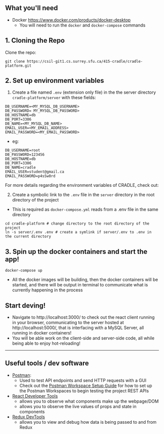 ## What you'll need 

- Docker https://www.docker.com/products/docker-desktop
  - You will need to run the `docker` and `docker-compose` commands 

## 1. Cloning the Repo

Clone the repo:
```
git clone https://csil-git1.cs.surrey.sfu.ca/415-cradle/cradle-platform.git
```

## 2. Set up environment variables
1. Create a file named `.env` (extension only file) in the the server directory `cradle-platform/server` with these fields:
```
DB_USERNAME=<MY_MYSQL_DB_USERNAME>
DB_PASSWORD= MY_MYSQL_DB_PASSWORD>
DB_HOSTNAME=db
DB_PORT=3306
DB_NAME=<MY_MYSQL_DB_NAME>
EMAIL_USER=<MY_EMAIL_ADDRESS>
EMAIL_PASSWORD=<MY_EMAIL_PASSWORD>
```
* eg: 
```
DB_USERNAME=root
DB_PASSWORD=123456
DB_HOSTNAME=db
DB_PORT=3306
DB_NAME=cradle
EMAIL_USER=student@gmail.ca
EMAIL_PASSWORD=p4sSw0rd
```

For more details regarding the environment variables of CRADLE, check out: 

2. Create a symbolic link to the `.env` file in the `server` directory in the root directory of the project
- This is required as `docker-compose.yml` reads from a .env file in the same directory
```
cd cradle-platform # change directory to the root directory of the project
ln -s server/.env .env # create a symlink if server/.env to .env in the current directory
```

## 3. Spin up the docker containers and start the app!
```
docker-compose up
```
- All the docker images will be building, then the docker containers will be started, and there will be output in terminal to communicate what is currently happening in the process

## Start deving!
- Navigate to http://localhost:3000/ to check out the react client running in your browser, communicating to the server hosted at http://localhost:5000/, that is interfacing with a MySQL Server, all running in docker containers!
- You will be able work on the client-side and server-side code, all while being able to enjoy hot-reloading!

<hr>

## Useful tools / dev software

* [Postman](https://www.getpostman.com/): 
   - Used to test API endpoints and send HTTP requests with a GUI 
   - Check out the [Postman Workspace Setup Guide](https://csil-git1.cs.surrey.sfu.ca/415-cradle/cradle-platform/-/wikis/Postman-Workspace-Setup) for how to set up the Postman Workspaces to begin testing the project REST APIs
* [React Developer Tools](https://chrome.google.com/webstore/detail/react-developer-tools/fmkadmapgofadopljbjfkapdkoienihi?hl=en) 
  - allows you to observe what components make up the webpage/DOM
  - allows you to observe the live values of props and state in components
* [Redux DevTools](https://chrome.google.com/webstore/detail/redux-devtools/lmhkpmbekcpmknklioeibfkpmmfibljd?hl=en)
  - allows you to view and debug how data is being passed to and from Redux